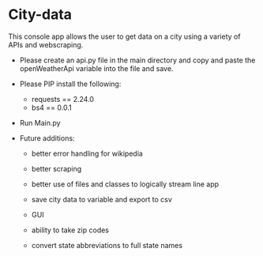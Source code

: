 # City-data

This console app allows the user to get data on a city using a variety of APIs and webscraping. 


* Please create an api.py file in the main directory and copy and paste the openWeatherApi variable into the file and save.

* Please PIP install the following:

    * requests == 2.24.0
    * bs4 == 0.0.1

* Run Main.py


* Future additions: 
    * better error handling for wikipedia
    * better scraping
    * better use of files and classes to logically stream line app
    * save city data to variable and export to csv
    * GUI

    * ability to take zip codes
    * convert state abbreviations to full state names